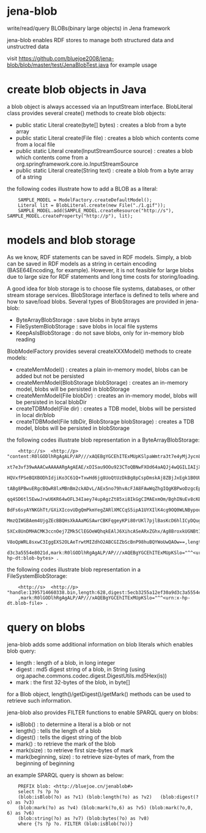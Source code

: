 jena-blob
=========

write/read/query BLOBs(binary large objects) in Jena framework

jena-blob enables RDF stores to manage both structured data and unstructred data 

visit https://github.com/bluejoe2008/jena-blob/blob/master/test/JenaBlobTest.java for example usage


create blob objects in Java
=========
a blob object is always accessed via an InputStream interface. BlobLiteral class provides several create() methods to create blob objects:
* public static Literal create(byte[] bytes) : creates a blob from a byte array
* public static Literal create(File file) : creates a blob which contents come from a local file
* public static Literal create(InputStreamSource source) : creates a blob which contents come from a org.springframework.core.io.InputStreamSource
* public static Literal create(String text) : create a blob from a byte array of a string

the following codes illustrate how to add a BLOB as a literal:

		SAMPLE_MODEL = ModelFactory.createDefaultModel();
		Literal lit = BlobLiteral.create(new File("./1.gif"));
		SAMPLE_MODEL.add(SAMPLE_MODEL.createResource("http://s"), SAMPLE_MODEL.createProperty("http://p"), lit);

models and blob storage
=========
As we know, RDF statements can be saved in RDF models. Simply, a blob can be saved in RDF models as a string in certain encoding (BASE64Encoding, for example). However, it is not feasible for large blobs due to large size for RDF statements and long time costs for storing/loading.

A good idea for blob storage is to choose file systems, databases, or other stream storage services. BlobStorage interface is defined to tells where and how to save/load blobs. Several types of BlobStorages are provided in jena-blob:

* ByteArrayBlobStorage : save blobs in byte arrays
* FileSystemBlobStorage : save blobs in local file systems
* KeepAsIsBlobStorage : do not save blobs, only for in-memory blob reading

BlobModelFactory provides several createXXXModel() methods to create models:
* createMemModel() : creates a plain in-memory model, blobs can be added but not be persisted
* createMemModel(BlobStorage blobStorage) : creates an in-memory model, blobs will be persisted in blobStorage
* createMemModel(File blobDir) : creates an in-memory model, blobs will be persisted in local blobDir
* createTDBModel(File dir) : creates a TDB model, blobs will be persisted in local dir/blob
* createTDBModel(File tdbDir, BlobStorage blobStorage) : creates a TDB model, blobs will be persisted in blobStorage

the following codes illustrate blob representation in a ByteArrayBlobStorage:

		<http://s>  <http://p>  "content:R0lGODlhRgAgALP/AP///xAQEBgYGCEhITExMUpKSlpaWmtra3t7e4yMjJycnLW1tcbG
		xt7e3vf39wAAACwAAAAARgAgAEAE/xDISau9OOu923CToQBNwFXOd64aAQJj4wQGILIAIjXcPAKOwoPG4CwQiBfjASLwLIVFJZGQK
		HQVxfPSeBQXBODhIdjiKo3C61Q+TxwHd6jg8UoQtUzDkBg8pCspDmskAj8ZBjJxEgk1B0UUDYcWDgKAbzUOBFUTUg0IjUB0JwlMO4
		tABg8PBwuERgcBQwR8lxMBnBm2ckADvL/AEx5no79hvAcFJA8FAwWqZhgIQgKBPwoDzgcEphkMWAClD6WeA5BGuxqV4Aqr6RdHEpe
		qq4SD6tl5EwwJrwU6KR64wOFL34Iaey74upAgzZt85xi8IkGgCIMAExmOm/BghINuEv8cKBAC8gCqFOAmXLkwg0e7IZw+5gpGsyav
		BdFs6syAYNKGhTt/GXiXIcovUDgQmPkmYegZARlXMCCqS5ipA1UYXIlK4cg9OQ0WLNBypouMArh48DnB7UBODAk8yQg5wOeFiA8M+
		MmzQIWGBAem4UjgZEcBBQHsXkAAaMGSAwrCBKFqgeyKPi80rUKl7pjlBasKcD6hlICyDQugkvBTjNQIVzs6mkRBGcHGSI1Ox25Qxw
		5XCx8UnDMHACMK3ccnOej7ZMk5ClEGOeWQhqkEAlJ6XihcASeARxZGhx/Ag8BroxkUGNBtIM8DDNsiqSaBPGR9CrMBDFiQIMB+01G
		V8oQpWRL8sxwC3IggEXS2OLAeTrwtMIZdhO2ABCGIZbScBnP98huBQYWoUwQAOw==,length:628,digest:5ecb3255a12ef30a9
		d3c3a5554e8021d,mark:R0lGODlhRgAgALP/AP///xAQEBgYGCEhITExMUpKSlo="^^<urn:x-hp-dt:blob-bytes> .
		

the following codes illustrate blob representation in a FileSystemBlobStorage:

		<http://s>  <http://p>  "handle:1395714660338.bin,length:628,digest:5ecb3255a12ef30a9d3c3a5554e8021d
		,mark:R0lGODlhRgAgALP/AP///xAQEBgYGCEhITExMUpKSlo="^^<urn:x-hp-dt.blob-file> .

query on blobs
=========
jena-blob adds some additional information on blob literals which enables blob query:
* length : length of a blob, in long integer
* digest : md5 digest string of a blob, in String (using org.apache.commons.codec.digest.DigestUtils.md5Hex(is))
* mark : the first 32-bytes of the blob, in byte[]

for a Blob object, length()/getDigest()/getMark() methods can be used to retrieve such information.

jena-blob also provides FILTER functions to enable SPARQL query on blobs:
* isBlob() : to determine a literal is a blob or not
* length() : tells the length of a blob
* digest() : tells the digest string of the blob
* mark() : to retrieve the mark of the blob
* mark(size) : to retrieve first size-bytes of mark
* mark(beginning, size) : to retrieve size-bytes of mark, from the beginning of beginning

an example SPARQL query is shown as below:

		
		PREFIX blob: <http://bluejoe.cn/jenablob#>
		select ?s ?p ?o
		(blob:isBlob(?o) as ?v1) (blob:length(?o) as ?v2)	(blob:digest(?o) as ?v3)
		(blob:mark(?o) as ?v4) (blob:mark(?o,6) as ?v5) (blob:mark(?o,0, 6) as ?v6)
		(blob:string(?o) as ?v7) (blob:bytes(?o) as ?v8)
		where {?s ?p ?o. FILTER (blob:isBlob(?o))}
		

